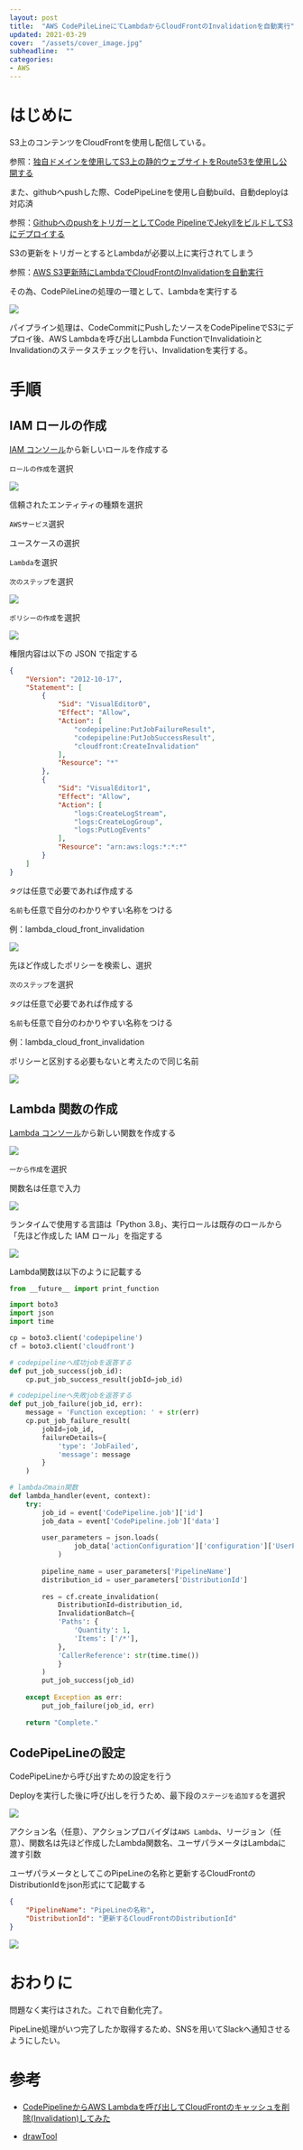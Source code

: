 ```yaml
---
layout: post
title:  "AWS CodePileLineにてLambdaからCloudFrontのInvalidationを自動実行"
updated: 2021-03-29
cover:  "/assets/cover_image.jpg"
subheadline:  ""
categories: 
- AWS
---
```


# はじめに

S3上のコンテンツをCloudFrontを使用し配信している。

参照：[独自ドメインを使用してS3上の静的ウェブサイトをRoute53を使用し公開する](https://kurutasu.github.io/2019/06/18/aws-s3-route53)

また、githubへpushした際、CodePipeLineを使用し自動build、自動deployは対応済

参照：[GithubへのpushをトリガーとしてCode PipelineでJekyllをビルドしてS3にデプロイする](https://kurutasu.github.io/2021/03/26/AWSCodeipeline-S3-Jekyll-github)

S3の更新をトリガーとするとLambdaが必要以上に実行されてしまう

参照：[AWS S3更新時にLambdaでCloudFrontのInvalidationを自動実行](https://kurutasu.github.io/2021/03/28/AWSS3-Lambda-cloudfront)

その為、CodePileLineの処理の一環として、Lambdaを実行する

![](https://lh3.googleusercontent.com/pw/ACtC-3ecUEEy-JEjDMw2JehZPMoZsEzajmNnPBz_5C2ICWMzDtYCDzvRoGDAEywjaEHLgBkbWfHKVw1gWIBH0TPftc9zRGtn9QRldAO08hZtuihNZYPr8z857YHH_iVzBhWDPhY_0h6OFoB6xM7hvwdKF1Od=w461-h341-no?authuser=0)

パイプライン処理は、CodeCommitにPushしたソースをCodePipelineでS3にデプロイ後、AWS Lambdaを呼び出しLambda FunctionでInvalidatioinとInvalidationのステータスチェックを行い、Invalidationを実行する。

# 手順

## IAM ロールの作成

[IAM コンソール](https://console.aws.amazon.com/iam/home?region=us-east-1#/users)から新しいロールを作成する

`ロールの作成`を選択

![](https://lh3.googleusercontent.com/pw/ACtC-3dVoJ0aXZb80LcRotH1AEnuuXp5-7WmzuXdU6dvzmgrJHS9_MHHqnHTq0a7-G-RnHIyPI6S7LfND1EachJVwNAj2xyRCZ2sLt_CS-i0dx-j5W6b0VbJ4aNxIByZJ-tut3Kn1gcDwW2DNsfEYlWNkF_s=w1322-h529-no?authuser=0)

信頼されたエンティティの種類を選択

`AWSサービス`選択

ユースケースの選択

`Lambda`を選択

`次のステップ`を選択

![](https://lh3.googleusercontent.com/pw/ACtC-3dluFNEQGK_3czOMRVmbQA3Rk-hENhvS5mxhFmQfV5IWsP4qOVJgf48mklSG2saz9LyKPLIPsuDX-UOeiBAvk1LP2FJoVJOH1WwV2zrotzydgfmRylR5d9p9XxTWAf-7o0GBGmnRD5KrgKrdHblGP_Z=w977-h545-no?authuser=0)

`ポリシーの作成`を選択

![](https://lh3.googleusercontent.com/pw/ACtC-3fYElxDQS0NW9ycQ8lTOaYs1fLt7vdB5bau3E88qhjgBj1aUvnUELGE0dWAioDlMZmj4rSmPMv9kA0oMGCLLtpheqEGkeJu2GvzMl_9Dcf0Si8x9zMHx7HEy9csqP7bNXaDWLEsf2kQ7pGk8j9UJUdO=w977-h548-no?authuser=0)

権限内容は以下の JSON で指定する

```json
{
    "Version": "2012-10-17",
    "Statement": [
        {
            "Sid": "VisualEditor0",
            "Effect": "Allow",
            "Action": [
                "codepipeline:PutJobFailureResult",
                "codepipeline:PutJobSuccessResult",
                "cloudfront:CreateInvalidation"
            ],
            "Resource": "*"
        },
        {
            "Sid": "VisualEditor1",
            "Effect": "Allow",
            "Action": [
                "logs:CreateLogStream",
                "logs:CreateLogGroup",
                "logs:PutLogEvents"
            ],
            "Resource": "arn:aws:logs:*:*:*"
        }
    ]
}
```

`タグ`は任意で必要であれば作成する

`名前`も任意で自分のわかりやすい名称をつける

例：lambda_cloud_front_invalidation

![](https://lh3.googleusercontent.com/pw/ACtC-3dzCrRpdIx-uIL02khI_wpN2Cl401C8G9WiNxtR2I2DiCb_QXPSAmr7e0YR7tZbTdbvhIFhebzB1X3vNVEv-bul9ECYYkOvakgzzN-cBAoyT-Y8sDzk3kyS_ta7Am4TcJ924ufQX9XLn7eUX7_9H7_K=w1163-h482-no?authuser=0)

先ほど作成したポリシーを検索し、選択

`次のステップ`を選択

`タグ`は任意で必要であれば作成する

`名前`も任意で自分のわかりやすい名称をつける

例：lambda_cloud_front_invalidation

ポリシーと区別する必要もないと考えたので同じ名前

![](https://lh3.googleusercontent.com/pw/ACtC-3fKQeiXmuCKvU_lvbpB-NiUa7VQAhAZhUuiBlVV5JLcuO-tBgNFIaYAw2-9mnNG_5PhsBI5Ko8pXUCc4T-0iiOgxg5CpKzoM_xawvN0NzGfWQ6kYV1RMAGbkgNK8ShsOEHXrV8duxM1vo_vOugSmSz3=w973-h543-no?authuser=0)

## Lambda 関数の作成

[Lambda コンソール](https://ap-northeast-1.console.aws.amazon.com/lambda/home?region=ap-northeast-1#/functions)から新しい関数を作成する

![](https://lh3.googleusercontent.com/pw/ACtC-3dEtzTN_8eNl_gG4NVZ2kd6ZRa959AzYSiNhbdUWBmzO-hRTBkQgot1HuJb4I-DiyTIwhqiGYHSp5GUZpgsvRW6nRzQLdnc7RwRwtuPdjm_CD44w7N152FBiT-92PpMs1RyqzxH2GGjUS2k0KeTeq0W=w1285-h401-no?authuser=0)

`一から作成`を選択

関数名は任意で入力

![](https://lh3.googleusercontent.com/pw/ACtC-3eUhVHFQCTjDkvqeyzIRPkLA0SN9WHc12Ib5AxBp-X0Wm6p5mTCNK_s8aiVSp4OtAypvZvwgTt4suVv0Kof5vaVhtUe22rpaiIHHcMqD4-DsnVQFzR5AQkGvS7VDXksLHfjsQZsdlnE3NghDt972lKU=w1284-h546-no?authuser=0)

ランタイムで使用する言語は「Python 3.8」、実行ロールは既存のロールから「先ほど作成した IAM ロール」を指定する

![](https://lh3.googleusercontent.com/pw/ACtC-3ehgXv_VkN_dTiQV7GNeGJBIDxGPa_rA3-Cv38tFQ0M38hOdRX8_l0fZ_xkQq8lNlHvBkdvTW4xBy02HXPB8PZKEoVWkiBIucEzRCkhzROBOVXS0cPl4g3xrk8NG9A3DYMDqYHCTRdNJZHUg7anCX8Z=w1272-h490-no?authuser=0)

Lambda関数は以下のように記載する

```python
from __future__ import print_function

import boto3
import json
import time

cp = boto3.client('codepipeline')
cf = boto3.client('cloudfront')

# codepipelineへ成功jobを返答する
def put_job_success(job_id):
    cp.put_job_success_result(jobId=job_id)

# codepipelineへ失敗jobを返答する
def put_job_failure(job_id, err):
    message = 'Function exception: ' + str(err)
    cp.put_job_failure_result(
        jobId=job_id,
        failureDetails={
            'type': 'JobFailed',
            'message': message
        }
    )

# lambdaのmain関数
def lambda_handler(event, context):
    try:
        job_id = event['CodePipeline.job']['id']
        job_data = event['CodePipeline.job']['data']
    
        user_parameters = json.loads(
                job_data['actionConfiguration']['configuration']['UserParameters']
            )
    
        pipeline_name = user_parameters['PipelineName']
        distribution_id = user_parameters['DistributionId']
        
        res = cf.create_invalidation(
            DistributionId=distribution_id,
            InvalidationBatch={
            'Paths': {
                'Quantity': 1,
                'Items': ['/*'],
            },
            'CallerReference': str(time.time())
            }
        )
        put_job_success(job_id)
    
    except Exception as err:
        put_job_failure(job_id, err)
        
    return "Complete."
```

## CodePipeLineの設定

CodePipeLineから呼び出すための設定を行う

Deployを実行した後に呼び出しを行うため、最下段の`ステージを追加する`を選択

![](https://lh3.googleusercontent.com/pw/ACtC-3fWlk1ytyEQICY7Ike5e-7LowptwgJfi0k2isFwi5nYgp2ZR68thFUEn9sIa82mmg-6zxiTaUgWX4ByHuPJWTrKPuTEg1DHH7FswX2_xPQcImdW6BYAsCju793YG1ZybqBbOM9kTm73w-GDD8b_UBvS=w1284-h546-no?authuser=0)

アクション名（任意）、アクションプロバイダは`AWS Lambda`、リージョン（任意）、関数名は先ほど作成したLambda関数名、ユーザパラメータはLambdaに渡す引数

ユーザパラメータとしてこのPipeLineの名称と更新するCloudFrontのDistributionIdをjson形式にて記載する

```json
{
    "PipelineName": "PipeLineの名称",
    "DistributionId": "更新するCloudFrontのDistributionId"
}
```

![](https://lh3.googleusercontent.com/pw/ACtC-3ehRnHWpY1xAGBr6e4SJDw8qXk544al3ft2EQJtBykPFLMEjICC8h9jPXK_iAe7N5I4lpNqXSZq46liphSkFQaLybIe46GqeOlr_WEKJDCC7SkQrJBze3TwU4W8En2rckvFcTriMtmcpC84sWHsX9Z7=w922-h609-no?authuser=0)

# おわりに

問題なく実行はされた。これで自動化完了。

PipeLine処理がいつ完了したか取得するため、SNSを用いてSlackへ通知させるようにしたい。

# 参考

* [CodePipelineからAWS Lambdaを呼び出してCloudFrontのキャッシュを削除(Invalidation)してみた](https://dev.classmethod.jp/articles/cloudfront-invalidation-using-codepipeline-custom-action/)

* [drawTool](https://app.diagrams.net/)